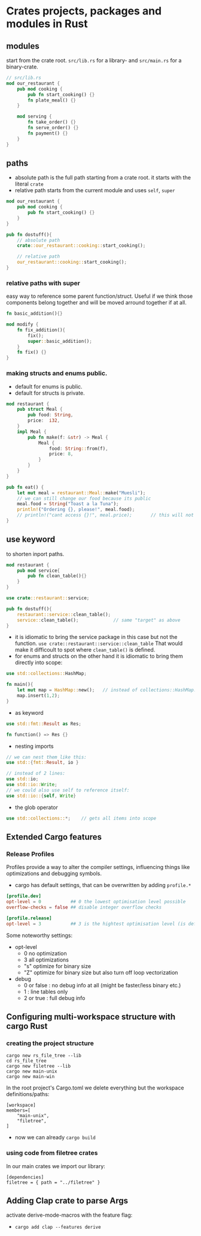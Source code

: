 # Crates projects, packages and modules in Rust

## modules
start from the crate root. `src/lib.rs` for a library- and `src/main.rs` for a binary-crate.
```rust
// src/lib.rs
mod our_restaurant {
    pub mod cooking {
        pub fn start_cooking() {}
        fn plate_meal() {}
    }

    mod serving {
        fn take_order() {}
        fn serve_order() {}
        fn payment() {}
    }
}
```
## paths
- absolute path is the full path starting from a crate root. it starts with the literal `crate`
- relative path starts from the current module and uses `self`, `super`

```rust
mod our_restaurant {
    pub mod cooking {
        pub fn start_cooking() {}
    }
}

pub fn dostuff(){
    // absolute path
    crate::our_restaurant::cooking::start_cooking();

    // relative path
    our_restaurant::cooking::start_cooking();
}
```
### relative paths with super
easy way to reference some parent function/struct. Useful if we think those components belong together and will be moved arround together if at all.
```rust
fn basic_addition(){}

mod modify {
    fn fix_addition(){
        fix();
        super::basic_addition();
    }
    fn fix() {}
}
```
### making structs and enums public.
- default for enums is public.
- default for structs is private.
```rust
mod restaurant {
    pub struct Meal {
        pub food: String,
        price:  i32,
    }
    impl Meal {
        pub fn make(f: &str) -> Meal {
            Meal {
                food: String::from(f),
                price: 8,
            }
        }
    }
}

pub fn eat() {
    let mut meal = restaurant::Meal::make("Muesli");
    // we can still change our food because its public
    meal.food = String("Toast a la Tuna");
    println!("Ordering {}, please!", meal.food);
    // println!("cant access {}!", meal.price);       // this will not compile because its private
}
```

## use keyword
to shorten inport paths.
```rust
mod restaurant {
    pub mod service{
        pub fn clean_table(){}
    }
}

use crate::restaurant::service;

pub fn dostuff(){
    restaurant::service::clean_table();
    service::clean_table();             // same "target" as above
}
```
- it is idiomatic to bring the service package in this case but not the function. `use crate::restaurant::service::clean_table` That would make it difficoult to spot where `clean_table()` is defined.
- for enums and structs on the other hand it is idiomatic to bring them directly into scope:
```rust
use std::collections::HashMap;

fn main(){
    let mut map = HashMap::new();   // instead of collections::HashMap::new();
    map.insert(1,2);
}
```
- as keyword
```rust
use std::fmt::Result as Res;

fn function() => Res {}
```
- nesting imports
```rust
// we can nest them like this:
use std::{fmt::Result, io }         

// instead of 2 lines:
use std::io;
use std::io::Write;
// we could also use self to reference itself:
use std::io::{self, Write}
```
- the glob operator
```rust
use std::collections::*;    // gets all items into scope
```

## Extended Cargo features
### Release Profiles
Profiles provide a way to alter the compiler settings, influencing things like optimizations and debugging symbols.
- cargo has default settings, that can be overwritten by adding `profile.*`
```toml
[profile.dev]
opt-level = 0           ## 0 the lowest optimisation level possible
overflow-checks = false ## disable integer overflow checks

[profile.release]
opt-level = 3           ## 3 is the hightest optimisation level (is default for --release)
```
Some noteworthy settings:
- opt-level
    - 0 no optimization
    - 3 all optimizations
    - "s" optimize for binary size
    - "Z" optimize for binary size but also turn off loop vectorization
- debug 
    - 0 or false : no debug info at all (might be faster/less binary etc.)
    - 1 : line tables only
    - 2 or true : full debug info




## Configuring multi-workspace structure with cargo Rust
### creating the project structure
```
cargo new rs_file_tree --lib
cd rs_file_tree
cargo new filetree --lib
cargo new main-unix
cargo new main-win
```
In the root project's Cargo.toml we delete everything but the workspace definitions/paths:
```
[workspace]
members=[
    "main-unix",
    "filetree",
]
```
- now we can already `cargo build`
### using code from filetree crates
In our main crates we import our library:
```
[dependencies]
filetree = { path = "../filetree" }
```

## Adding Clap crate to parse Args
activate derive-mode-macros with the feature flag:
- `cargo add clap --features derive`
